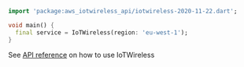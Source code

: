 ```dart
import 'package:aws_iotwireless_api/iotwireless-2020-11-22.dart';

void main() {
  final service = IoTWireless(region: 'eu-west-1');
}
```

See [API reference](https://pub.dev/documentation/aws_iotwireless_api/latest/iotwireless-2020-11-22/IoTWireless-class.html) on how to use IoTWireless
